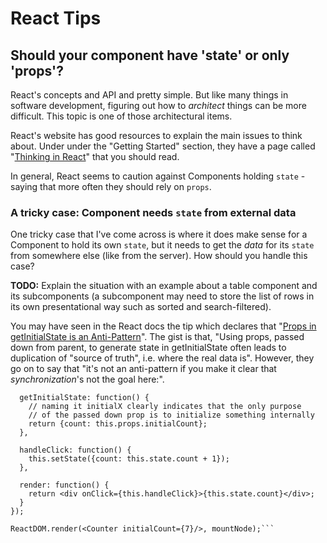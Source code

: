 # React Tips


## Should your component have 'state' or only 'props'?

React's concepts and API and pretty simple.  But like many things in software development, figuring out how to *architect* things can be more difficult.  This topic is one of those architectural items.

React's website has good resources to explain the main issues to think about.  Under under the "Getting Started" section, they have a page called "[Thinking in React](http://facebook.github.io/react/docs/thinking-in-react.html)" that you should read.

In general, React seems to caution against Components holding `state` - saying that more often they should rely on `props`.  

### A tricky case: Component needs `state` from external data
One tricky case that I've come across is where it does make sense for a Component to hold its own `state`, but it needs to get the *data* for its `state` from somewhere else (like from the server).  How should you handle this case?

<p class="todo-note">
<strong>TODO:</strong> Explain the situation with an example about a table component and its subcomponents (a subcomponent may need to store the list of rows in its own presentational way such as sorted and search-filtered).  
</p>

You may have seen in the React docs the tip which declares that "[Props in getInitialState is an Anti-Pattern](http://facebook.github.io/react/tips/props-in-getInitialState-as-anti-pattern.html)".  The gist is that, "Using props, passed down from parent, to generate state in getInitialState often leads to duplication of "source of truth", i.e. where the real data is".  However, they go on to say that "it's not an anti-pattern if you make it clear that *synchronization*'s not the goal here:".

```var Counter = React.createClass({
  getInitialState: function() {
    // naming it initialX clearly indicates that the only purpose
    // of the passed down prop is to initialize something internally
    return {count: this.props.initialCount};
  },

  handleClick: function() {
    this.setState({count: this.state.count + 1});
  },

  render: function() {
    return <div onClick={this.handleClick}>{this.state.count}</div>;
  }
});

ReactDOM.render(<Counter initialCount={7}/>, mountNode);```
